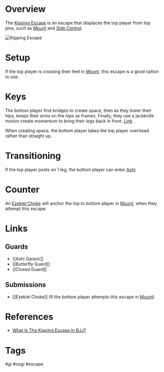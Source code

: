 # Overview
The <u>Kipping Escape</u> is an escape that displaces the top player from top pins, such as [Mount](obsidian://open?vault=Obsidian-BJJ-Notes&file=Positions%2FMount) and [Side Control](obsidian://open?vault=Obsidian-BJJ-Notes&file=Positions%2FSide%20Control).

![Kipping Escape](https://evolve-mma.com/wp-content/uploads/2023/10/kipping-escape-edited.jpg)
# Setup
If the top player is crossing their feet in [Mount](obsidian://open?vault=Obsidian-BJJ-Notes&file=Positions%2FMount), this escape is a good option to use.
# Keys
The bottom player first bridges to create space, then as they lower their hips, keeps their arms on the hips as frames. Finally, they use a jackknife motion create momentum to bring their legs back in front. [Link](https://www.youtube.com/watch?v=j9QZ2cad6k8)

When creating space, the bottom player takes the top player overhead rather than straight up.
# Transitioning
If the top player posts on 1 leg, the bottom player can enter [Ashi](obsidian://open?vault=Obsidian-BJJ-Notes&file=Guards%2FAshi%20Garami).
# Counter
An [Ezekiel Choke](obsidian://open?vault=Obsidian-BJJ-Notes&file=Submissions%2FEzekiel%20Choke) will anchor the top to bottom player in [Mount](obsidian://open?vault=Obsidian-BJJ-Notes&file=Positions%2FMount), when they attempt this escape.
# Links
## Guards
- [[Ashi Garami]]
- [[Butterfly Guard]]
- [[Closed Guard]]
## Submissions
- [[Ezekiel Choke]] (If the bottom player attempts this escape in [Mount](obsidian://open?vault=Obsidian-BJJ-Notes&file=Positions%2FMount))
# References
- [What Is The Kipping Escape In BJJ?](https://evolve-mma.com/blog/what-is-the-kipping-escape-in-bjj/)
# Tags
#gi #nogi #escape